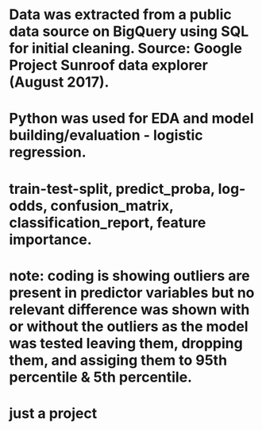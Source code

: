 # Data was extracted from a public data source on BigQuery using SQL for initial cleaning. Source: Google Project Sunroof data explorer (August 2017). 
# Python was used for EDA and model building/evaluation - logistic regression. 
# train-test-split, predict_proba, log-odds, confusion_matrix, classification_report, feature importance.   
# note: coding is showing outliers are present in predictor variables but no relevant difference was shown with or without the outliers as the model was tested leaving them, dropping them, and assiging them to 95th percentile & 5th percentile.
# just a project

